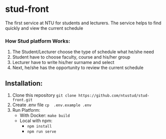 # stud-front
The first service at NTU for students and lecturers. The service helps to find quickly and view the current schedule

### How Stud platform Works:
1. The Student/Lecturer choose the type of schedule what he/she need
2. Student have to choose faculty, course and his/her group 
3. Lecturer have to write his/her surname and select
4. Next, he/she has the opportunity to review the current schedule

## Installation:
1. Clone this repository `git clone https://github.com/ntustud/stud-front.git`
2. Create .env file `cp  .env.example .env`
3. Run Platform:
    - With Docker: `make build`
    - Local with npm: 
      - `npm install`
      - `npm run serve`

